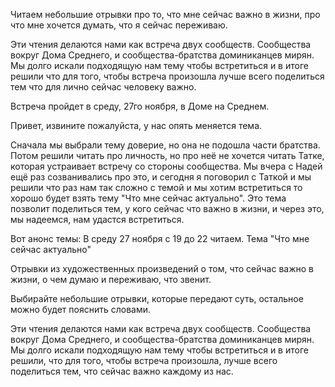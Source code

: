 Читаем небольшие отрывки про то, что мне сейчас важно в жизни, про что мне хочется думать, что я сейчас переживаю. 

Эти чтения делаются нами как встреча двух сообществ. Сообщества вокруг Дома Среднего, и сообщества-братства доминиканцев мирян. Мы долго искали подходящую нам тему чтобы встретиться и в итоге решили что для того, чтобы встреча произошла лучше всего поделиться тем что для лично сейчас человеку важно.

Встреча пройдет в среду, 27го ноября, в Доме на Среднем.

Привет, извините пожалуйста, у нас опять меняется тема.

Сначала мы выбрали тему доверие, но она не подошла части братства. Потом решили читать про личность, но про неё не хочется читать Татке, которая устраивает встречу со стороны сообщества. Мы вчера с Надей ещё раз созванивались про это, и сегодня я поговорил с Таткой и мы решили что раз нам так сложно с темой и мы хотим встретиться то хорошо будет взять тему "Что мне сейчас актуально". Это тема позволит поделиться тем, у кого сейчас что важно в жизни, и  через это, мы надеемся, нам удастся встретиться.

Вот анонс темы:
В среду 27 ноября с 19 до 22 читаем. Тема "Что мне сейчас актуально"

Отрывки из художественных произведений о том, что сейчас важно в жизни, о чем думаю и переживаю, что звенит.

Выбирайте небольшие отрывки, которые передают суть, остальное можно будет пояснить словами.

Эти чтения делаются нами как встреча двух сообществ. Сообщества вокруг Дома Среднего, и сообщества-братства доминиканцев мирян. Мы долго искали подходящую нам тему чтобы встретиться и в итоге решили, что для того, чтобы встреча произошла, лучше всего поделиться тем, что сейчас важно каждому из нас.